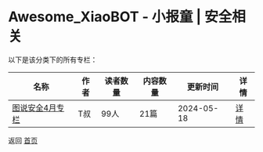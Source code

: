 # Awesome_XiaoBOT - 小报童 | 安全相关

以下是该分类下的所有专栏：

| 名称 | 作者 | 读者数量 | 内容数量 | 更新时间 | 详情 |
|------|------|----------|----------|----------|------|
| [图说安全4月专栏](https://xiaobot.net/p/tusec4m?refer=0b133df9-27dc-423b-8101-639049001c13) | T叔 | 99人 | 21篇 |  2024-05-18 | [详情](../data/tusec4m.md) |


返回 [首页](../README.md)
